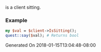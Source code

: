 is a client sitting.
### Example

```perl
my $val = $client->IsSitting();
quest::say($val); # Returns bool
```


Generated On 2018-01-15T13:04:48-08:00